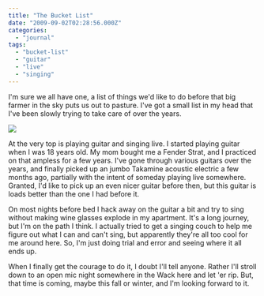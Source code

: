 ```yaml
---
title: "The Bucket List"
date: "2009-09-02T02:28:56.000Z"
categories: 
  - "journal"
tags: 
  - "bucket-list"
  - "guitar"
  - "live"
  - "singing"
---
```


I'm sure we all have one, a list of things we'd like to do before that big farmer in the sky puts us out to pasture. I've got a small list in my head that I've been slowly trying to take care of over the years.

![](images/alg_bucket-list.jpg)

At the very top is playing guitar and singing live. I started playing guitar when I was 18 years old. My mom bought me a Fender Strat, and I practiced on that ampless for a few years. I've gone through various guitars over the years, and finally picked up an jumbo Takamine acoustic electric a few months ago, partially with the intent of someday playing live somewhere. Granted, I'd like to pick up an even nicer guitar before then, but this guitar is loads better than the one I had before it.

On most nights before bed I hack away on the guitar a bit and try to sing without making wine glasses explode in my apartment. It's a long journey, but I'm on the path I think. I actually tried to get a singing couch to help me figure out what I can and can't sing, but apparently they're all too cool for me around here. So, I'm just doing trial and error and seeing where it all ends up.

When I finally get the courage to do it, I doubt I'll tell anyone. Rather I'll stroll down to an open mic night somewhere in the Wack here and let 'er rip. But, that time is coming, maybe this fall or winter, and I'm looking forward to it.
